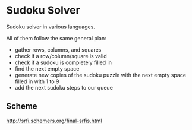 Sudoku Solver
=============

Sudoku solver in various languages.

All of them follow the same general plan:
- gather rows, columns, and squares
- check if a row/column/square is valid
- check if a sudoku is completely filled in
- find the next empty space
- generate new copies of the sudoku puzzle with the next empty space filled in
  with 1 to 9
- add the next sudoku steps to our queue

Scheme
------
http://srfi.schemers.org/final-srfis.html
